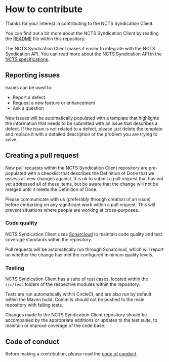# How to contribute

Thanks for your interest in contributing to the NCTS Syndication Client.

You can find out a bit more about the NCTS Syndication Client by reading the
[README](README.md) file within this repository.

The NCTS Syndication Client makes it easier to integrate with the NCTS
Syndication API. You can read more about the NCTS Syndication API in the
[NCTS specifications](https://www.healthterminologies.gov.au/specs/v2/conformant-server-apps/syndication-api).

## Reporting issues

Issues can be used to:

* Report a defect
* Request a new feature or enhancement
* Ask a question

New issues will be automatically populated with a template that highlights the
information that needs to be submitted with an issue that describes a defect. If
the issue is not related to a defect, please just delete the template and
replace it with a detailed description of the problem you are trying to solve.

## Creating a pull request

New pull requests within the NCTS Syndication Client repository are
pre-populated with a checklist that describes the Definition of Done that we
assess all new changes against. It is ok to submit a pull request that has not
yet addressed all of these items, but be aware that the change will not be
merged until it meets the Definition of Done.

Please communicate with us (preferably through creation of an issue) before
embarking on any significant work within a pull request. This will prevent
situations where people are working at cross-purposes.

### Code quality

NCTS Syndication Client uses [Sonarcloud](https://sonarcloud.io/) to maintain
code quality and test coverage standards within the repository.

Pull requests will be automatically run through Sonarcloud, which will report on
whether the change has met the configured minimum quality levels.

### Testing

NCTS Syndication Client has a suite of test cases, located within the `src/test`
folders of the respective modules within the repository.

Tests are run automatically within CircleCI, and are also run by default within
the Maven build. Commits should not be pushed to the main repository with
failing tests.

Changes made to the NCTS Syndication Client repository should be accompanied by
the appropriate additions or updates to the test suite, to maintain or improve
coverage of the code base.

## Code of conduct

Before making a contribution, please read the
[code of conduct](CODE_OF_CONDUCT.md).
